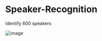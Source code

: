 # Speaker-Recognition

Identify 600 speakers

![image](https://github.com/Kuo-chia-yuan/Speaker-Recognition/assets/56677419/051b157a-af1e-4b30-8da3-a121ba90cab6)
